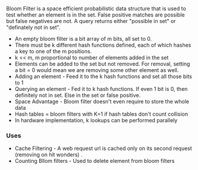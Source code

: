 Bloom Filter is a space efficient probabilistic data structure that is used to test whether an element is in the set.
False positive matches are possible but false negatives are not. 
A query returns either "possible in set" or "definately not in set". 

* An empty bloom filter is a bit array of m bits, all set to 0.
* There must be k different hash functions defined, each of which hashes a key to one of the m positions.
* k << m, m proportional to number of elements added in the set
* Elements can be added to the set but not removed. For removal, setting a bit = 0 would mean we are removing some other element as well.
* Adding an element - Feed it to the k hash functions and set all those bits to 1
* Querying an element - Fed it to k hash functions. If even 1 bit is 0, then definitely not in set. Else in the set or false positive.
* Space Advantage - Bloom filter doesn't even require to store the whole data
* Hash tables = bloom filters with K=1 if hash tables don't count collision
* In hardware implementation, k lookups can be performed parallely

### Uses

* Cache Filtering - A web request url is cached only on its second request (removing on hit wonders) .
* Counting Bllom filters - Used to delete element from bloom filters

